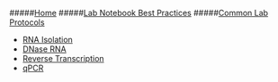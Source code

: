 #####[Home](https://github.com/sr320/LabDocs/wiki)
#####[Lab Notebook Best Practices](https://github.com/sr320/LabDocs/wiki/Lab-Notebook-Best-Practices)
#####[Common Lab Protocols](https://github.com/sr320/LabDocs/wiki/Common-Lab-Protocols)
* [RNA Isolation](https://github.com/sr320/LabDocs/wiki/Common-Lab-Protocols#rna-isolation)
* [DNase RNA](https://github.com/sr320/LabDocs/wiki/Common-Lab-Protocols#dnase-rna)
* [Reverse Transcription](https://github.com/sr320/LabDocs/wiki/Common-Lab-Protocols#reverse-transcription)
* [qPCR](https://github.com/sr320/LabDocs/wiki/Common-Lab-Protocols#qpcr)
